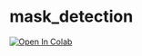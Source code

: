 # mask_detection

[![Open In Colab](https://colab.research.google.com/assets/colab-badge.svg)](https://colab.research.google.com/github/shoubhikchakraborty/mask_detection/blob/main/mask_detection.ipynb)
